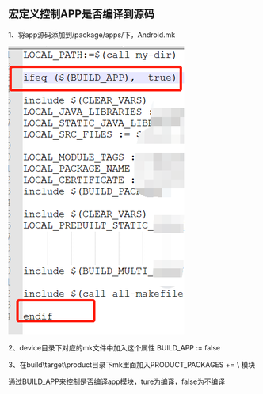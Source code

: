 
## 宏定义控制APP是否编译到源码

1、将app源码添加到/package/apps/下，Android.mk

![image](https://github.com/luojiawei/Problems/blob/master/image/Android.mk.png)

2、device目录下对应的mk文件中加入这个属性 
BUILD_APP := false

3、在build\target\product目录下mk里面加入PRODUCT_PACKAGES += \ 模块


通过BUILD_APP来控制是否编译app模块，ture为编译，false为不编译
